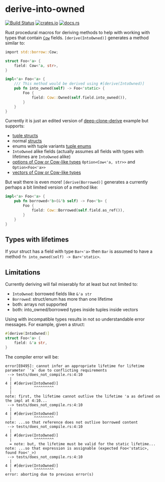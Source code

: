 # derive-into-owned

[![Build Status](https://travis-ci.org/koivunej/derive-into-owned.svg?branch=master)](https://travis-ci.org/koivunej/derive-into-owned)
[![crates.io](https://img.shields.io/crates/v/derive-into-owned.svg)](https://crates.io/crates/derive-into-owned)
[![docs.rs](https://docs.rs/derive-into-owned/badge.svg)](https://docs.rs/derive-into-owned/)

Rust procedural macros for deriving methods to help with working with types that contain [`Cow`](https://doc.rust-lang.org/std/borrow/enum.Cow.html) fields. `[derive(IntoOwned)]` generates a method similar to:

```rust
import std::borrow::Cow;

struct Foo<'a> {
	field: Cow<'a, str>,
}

impl<'a> Foo<'a> {
	/// This method would be derived using #[derive(IntoOwned)]
	pub fn into_owned(self) -> Foo<'static> {
		Foo {
			field: Cow::Owned(self.field.into_owned()),
		}
	}
}
```

Currently it is just an edited version of [deep-clone-derive](https://github.com/asajeffrey/deep-clone/blob/master/deep-clone-derive/lib.rs) example but supports:

 * [tuple structs](./tests/tuple_struct.rs)
 * normal [structs](./tests/struct.rs)
 * enums with tuple variants [tuple enums](./tests/simple_enum.rs)
 * `IntoOwned` alike fields (actually assumes all fields with types with lifetimes are `IntoOwned` alike)
 * [options of Cow or Cow-like types](./tests/opt_field.rs) `Option<Cow<'a, str>>` and `Option<Foo<'a>>`
 * [vectors of Cow or Cow-like types](./tests/vec.rs)

But wait there is even more! `[derive(Borrowed)]` generates a currently perhaps a bit limited version of a method like:

```rust
impl<'a> Foo<'a> {
	pub fn borrowed<'b>(&'b self) -> Foo<'b> {
		Foo {
			field: Cow::Borrowed(self.field.as_ref()),
		}
	}
}
```

## Types with lifetimes

If your struct has a field with type `Bar<'a>` then `Bar` is assumed to have a method `fn into_owned(self) -> Bar<'static>`.

## Limitations

Currently deriving will fail miserably for at least but not limited to:

 * `IntoOwned`: borrowed fields like `&'a str`
 * `Borrowed`: struct/enum has more than one lifetime
 * both: arrays not supported
 * both: into_owned/borrowed types inside tuples inside vectors

Using with incompatible types results in not so understandable error messages. For example, given a struct:

```rust
#[derive(IntoOwned)]
struct Foo<'a> {
	field: &'a str,
}
```

The compiler error will be:

```
error[E0495]: cannot infer an appropriate lifetime for lifetime parameter `'a` due to conflicting requirements
 --> tests/does_not_compile.rs:4:10
  |
4 | #[derive(IntoOwned)]
  |          ^^^^^^^^^
  |
note: first, the lifetime cannot outlive the lifetime 'a as defined on the impl at 4:10...
 --> tests/does_not_compile.rs:4:10
  |
4 | #[derive(IntoOwned)]
  |          ^^^^^^^^^
note: ...so that reference does not outlive borrowed content
 --> tests/does_not_compile.rs:4:10
  |
4 | #[derive(IntoOwned)]
  |          ^^^^^^^^^
  = note: but, the lifetime must be valid for the static lifetime...
note: ...so that expression is assignable (expected Foo<'static>, found Foo<'_>)
 --> tests/does_not_compile.rs:4:10
  |
4 | #[derive(IntoOwned)]
  |          ^^^^^^^^^
error: aborting due to previous error(s)
```
